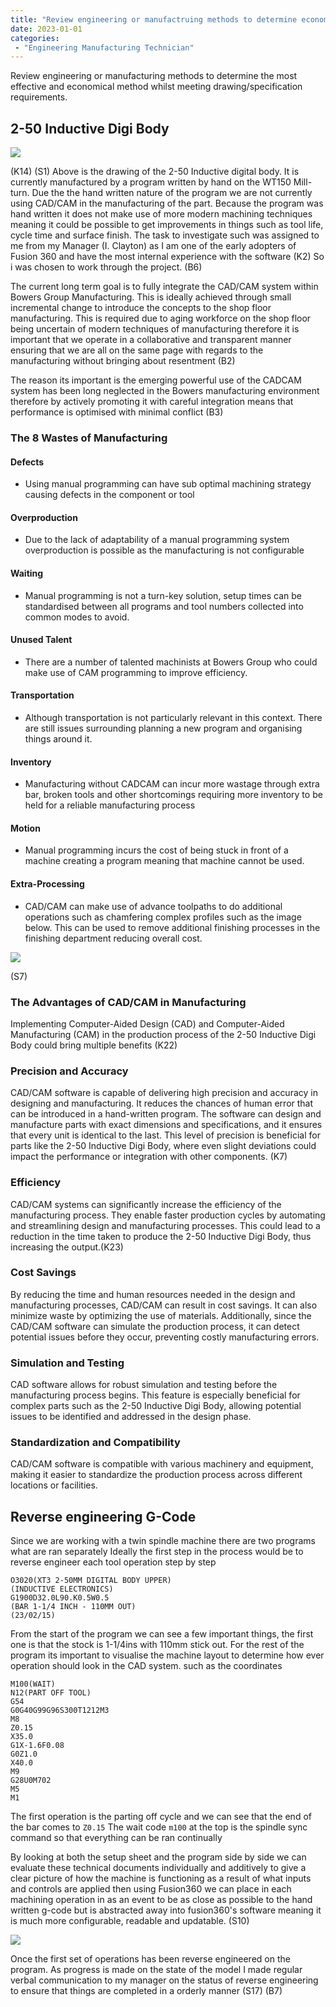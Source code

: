 ```yaml
---
title: "Review engineering or manufactruing methods to determine economical alternatives (Duty 14)"
date: 2023-01-01
categories:
 - "Engineering Manufacturing Technician"
---
```


Review engineering or manufacturing methods to determine the most effective and economical method whilst meeting drawing/specification requirements.

## 2-50 Inductive Digi Body
![](https://i.imgur.com/yQIwBpr.png)


(K14) (S1)
Above is the drawing of the 2-50 Inductive digital body. It is currently manufactured by a program written by hand on the WT150 Mill-turn. Due the the hand written nature of the program we are not currently using CAD/CAM in the manufacturing of the part. Because the program was hand written it does not make use of more modern machining techniques meaning it could be possible to get improvements in things such as tool life, cycle time and surface finish. The task to investigate such was assigned to me from my Manager (I. Clayton) as I am one of the early adopters of Fusion 360 and have the most internal experience with the software (K2) So i was chosen to work through the project. (B6)

The current long term goal is to fully integrate the CAD/CAM system within Bowers Group Manufacturing. This is ideally achieved through small incremental change to introduce the concepts to the shop floor manufacturing. This is required due to aging workforce on the shop floor being uncertain of modern techniques of manufacturing therefore it is important that we operate in a collaborative and transparent manner ensuring that we are all on the same page with regards to the manufacturing without bringing about resentment (B2)

The reason its important is the emerging powerful use of the CADCAM system has been long neglected in the Bowers manufacturing environment therefore by actively promoting it with careful integration means that performance is optimised with minimal conflict (B3)

### The 8 Wastes of Manufacturing 
#### Defects
- Using manual programming can have sub optimal machining strategy causing defects in the component or tool
#### Overproduction
- Due to the lack of adaptability of a manual programming system overproduction is possible as the manufacturing is not configurable
#### Waiting
- Manual programming is not a turn-key solution, setup times can be standardised between all programs and tool numbers collected into common modes to avoid.
#### Unused Talent
- There are a number of talented machinists at Bowers Group who could make use of CAM programming to improve efficiency.
#### Transportation
- Although transportation is not particularly relevant in this context. There are still issues surrounding planning a new program and organising things around it.
#### Inventory
- Manufacturing without CADCAM can incur more wastage through extra bar, broken tools and other shortcomings requiring more inventory to be held for a reliable manufacturing process 
#### Motion
- Manual programming incurs the cost of being stuck in front of a machine creating a program meaning that machine cannot be used.
#### Extra-Processing
- CAD/CAM can make use of advance toolpaths to do additional operations such as chamfering complex profiles such as the image below. This can be used to remove additional finishing processes in the finishing department reducing overall cost.

![](https://i.imgur.com/344UdX6.png)

(S7) 





###  The Advantages of CAD/CAM in Manufacturing
Implementing Computer-Aided Design (CAD) and Computer-Aided Manufacturing (CAM) in the production process of the 2-50 Inductive Digi Body could bring multiple benefits (K22)

### Precision and Accuracy
CAD/CAM software is capable of delivering high precision and accuracy in designing and manufacturing. It reduces the chances of human error that can be introduced in a hand-written program. The software can design and manufacture parts with exact dimensions and specifications, and it ensures that every unit is identical to the last. This level of precision is beneficial for parts like the 2-50 Inductive Digi Body, where even slight deviations could impact the performance or integration with other components. (K7)

### Efficiency
CAD/CAM systems can significantly increase the efficiency of the manufacturing process. They enable faster production cycles by automating and streamlining design and manufacturing processes. This could lead to a reduction in the time taken to produce the 2-50 Inductive Digi Body, thus increasing the output.(K23)

### Cost Savings
By reducing the time and human resources needed in the design and manufacturing processes, CAD/CAM can result in cost savings. It can also minimize waste by optimizing the use of materials. Additionally, since the CAD/CAM software can simulate the production process, it can detect potential issues before they occur, preventing costly manufacturing errors.

### Simulation and Testing
CAD software allows for robust simulation and testing before the manufacturing process begins. This feature is especially beneficial for complex parts such as the 2-50 Inductive Digi Body, allowing potential issues to be identified and addressed in the design phase.

### Standardization and Compatibility
CAD/CAM software is compatible with various machinery and equipment, making it easier to standardize the production process across different locations or facilities.



## Reverse engineering G-Code

Since we are working with a twin spindle machine there are two programs what are ran separately Ideally the first step in the process would be to reverse engineer each tool operation step by step 
```
O3020(XT3 2-50MM DIGITAL BODY UPPER) 
(INDUCTIVE ELECTRONICS)
G1900D32.0L90.K0.5W0.5 
(BAR 1-1/4 INCH - 110MM OUT) 
(23/02/15) 

```

From the start of the program we can see a few important things, the first one is that the stock is 1-1/4ins with 110mm stick out. For the rest of the program its important to visualise the machine layout to determine how ever operation should look in the CAD system. such as the coordinates 

```
M100(WAIT) 
N12(PART OFF TOOL) 
G54
G0G40G99G96S300T1212M3 
M8 
Z0.15
X35.0
G1X-1.6F0.08 
G0Z1.0 
X40.0
M9 
G28U0M702
M5 
M1 
```
The first operation is the parting off cycle and we can see that the end of the bar comes to `Z0.15` 
The wait code `m100` at the top is the spindle sync command so that everything can be ran continually 

By looking at both the setup sheet and the program side by side we can evaluate these technical documents individually and additively to give a clear picture of how the machine is functioning as a result of what inputs and controls are applied then using Fusion360 we can place in each machining operation in as an event to be as close as possible to the hand written g-code but is abstracted away into fusion360's software meaning it is much more configurable, readable and updatable. (S10)


![](https://i.imgur.com/d8ykeVr.png)


Once the first set of operations has been reverse engineered on the program. As progress is made on the state of the model I made regular verbal communication to my manager on the status of reverse engineering to ensure that things are completed in a orderly manner (S17) (B7)

